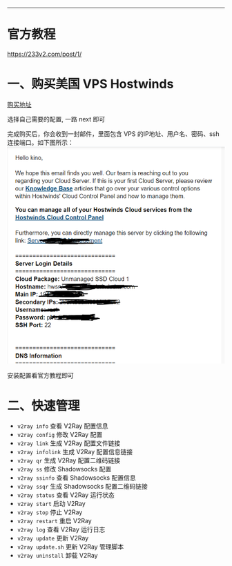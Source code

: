 


---
# 官方教程
https://233v2.com/post/1/

# 一、购买美国 VPS Hostwinds
[购买地址](https://affiliates.hostwinds.com/hostwinds.php?id=7011&url=1224
)

选择自己需要的配置, 一路 next 即可

完成购买后，你会收到一封邮件，里面包含 VPS 的IP地址、用户名、密码、ssh连接端口。如下图所示：
![购买完成](../../img/科学上网/购买完成.png)

安装配置看官方教程即可

# 二、快速管理
- `v2ray info` 查看 V2Ray 配置信息
- `v2ray config` 修改 V2Ray 配置
- `v2ray link` 生成 V2Ray 配置文件链接
- `v2ray infolink` 生成 V2Ray 配置信息链接
- `v2ray qr` 生成 V2Ray 配置二维码链接
- `v2ray ss` 修改 Shadowsocks 配置
- `v2ray ssinfo` 查看 Shadowsocks 配置信息
- `v2ray ssqr` 生成 Shadowsocks 配置二维码链接
- `v2ray status` 查看 V2Ray 运行状态
- `v2ray start` 启动 V2Ray
- `v2ray stop` 停止 V2Ray
- `v2ray restart` 重启 V2Ray
- `v2ray log` 查看 V2Ray 运行日志
- `v2ray update` 更新 V2Ray
- `v2ray update.sh` 更新 V2Ray 管理脚本
- `v2ray uninstall` 卸载 V2Ray